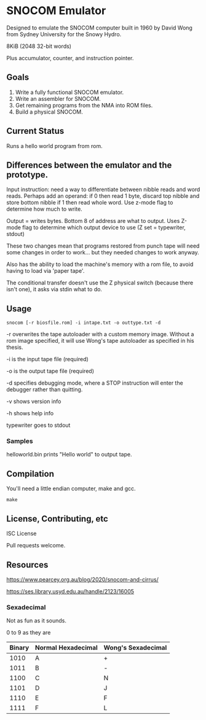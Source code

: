 # SNOCOM Emulator

Designed to emulate the SNOCOM computer built in 1960 by David Wong from Sydney University for the Snowy Hydro.

8KiB (2048 32-bit words)

Plus accumulator, counter, and instruction pointer.

## Goals

1.  Write a fully functional SNOCOM emulator.
2.  Write an assembler for SNOCOM.
3.  Get remaining programs from the NMA into ROM files.
4.  Build a physical SNOCOM.

## Current Status

Runs a hello world program from rom.

## Differences between the emulator and the prototype.

Input instruction: need a way to differentiate between nibble reads and word reads.
Perhaps add an operand: if 0 then read 1 byte, discard top nibble and store bottom nibble
if 1 then read whole word. Use z-mode flag to determine how much to write.

Output = writes bytes. Bottom 8 of address are what to output. Uses Z-mode flag to determine which output device to use (Z set = typewriter, stdout)

These two changes mean that programs restored from punch tape will need some changes in order to work... but they needed changes to work anyway.

Also has the ability to load the machine's memory with a rom file, to avoid having to load via 'paper tape'.

The conditional transfer doesn't use the Z physical switch (because there isn't one), it asks via stdin what to do.

## Usage

    snocom [-r biosfile.rom] -i intape.txt -o outtype.txt -d

-r overwrites the tape autoloader with a custom memory image. Without a rom image specified, it will use Wong's tape autoloader as specified in his thesis.

-i is the input tape file (required)

-o is the output tape file (required)

-d specifies debugging mode, where a STOP instruction will enter the debugger rather than quitting.

-v shows version info

-h shows help info

typewriter goes to stdout

### Samples

helloworld.bin prints "Hello world" to output tape.

## Compilation

You'll need a little endian computer, make and gcc.

    make

## License, Contributing, etc

ISC License

Pull requests welcome.

## Resources

https://www.pearcey.org.au/blog/2020/snocom-and-cirrus/

https://ses.library.usyd.edu.au/handle/2123/16005

### Sexadecimal

Not as fun as it sounds.

0 to 9 as they are

| Binary | Normal Hexadecimal | Wong's Sexadecimal |
| ------ | ------------------ | ------------------ |
| 1010   | A                  | +                  |
| 1011   | B                  | -                  |
| 1100   | C                  | N                  |
| 1101   | D                  | J                  |
| 1110   | E                  | F                  |
| 1111   | F                  | L                  |

